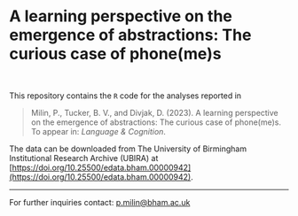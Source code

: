 # A learning perspective on the emergence of abstractions: The curious case of phone(me)s

<br>

This repository contains the `R` code for the analyses reported in

> Milin, P., Tucker, B. V., and Divjak, D. (2023). A learning perspective on the emergence of abstractions: The curious case of phone(me)s. To appear in: *Language & Cognition*.

The data can be downloaded from The University of Birmingham Institutional Research Archive (UBIRA) at [https://doi.org/10.25500/edata.bham.00000942](https://doi.org/10.25500/edata.bham.00000942).

- - -

For further inquiries contact: p.milin@bham.ac.uk

